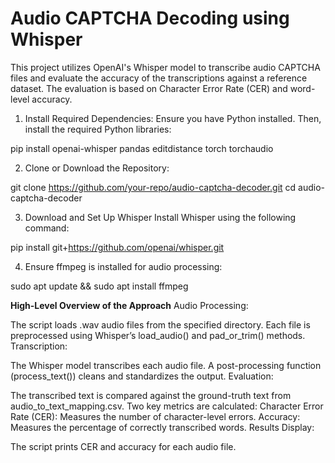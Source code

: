 # Audio CAPTCHA Decoding using Whisper
This project utilizes OpenAI's Whisper model to transcribe audio CAPTCHA files and evaluate the accuracy of the transcriptions against a reference dataset. The evaluation is based on Character Error Rate (CER) and word-level accuracy.

1. Install Required Dependencies:
Ensure you have Python installed. Then, install the required Python libraries:

pip install openai-whisper pandas editdistance torch torchaudio

2. Clone or Download the Repository:
   
git clone https://github.com/your-repo/audio-captcha-decoder.git
cd audio-captcha-decoder

3. Download and Set Up Whisper
Install Whisper using the following command:

pip install git+https://github.com/openai/whisper.git

4. Ensure ffmpeg is installed for audio processing:

sudo apt update && sudo apt install ffmpeg

**High-Level Overview of the Approach**
Audio Processing:

The script loads .wav audio files from the specified directory.
Each file is preprocessed using Whisper’s load_audio() and pad_or_trim() methods.
Transcription:

The Whisper model transcribes each audio file.
A post-processing function (process_text()) cleans and standardizes the output.
Evaluation:

The transcribed text is compared against the ground-truth text from audio_to_text_mapping.csv.
Two key metrics are calculated:
Character Error Rate (CER): Measures the number of character-level errors.
Accuracy: Measures the percentage of correctly transcribed words.
Results Display:

The script prints CER and accuracy for each audio file.
